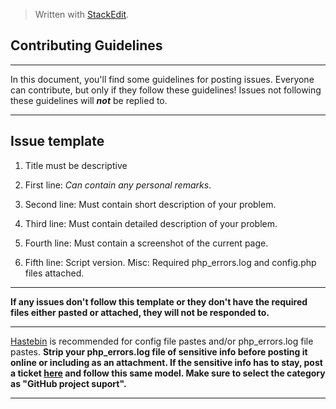 > Written with [StackEdit](https://stackedit.io/).


## Contributing Guidelines ##


----------
In this document, you'll find some guidelines for posting issues. Everyone can contribute, but only if they follow these guidelines!
Issues not following these guidelines will ***not*** be replied to.


----------
 
 ## Issue template ##
 1. Title must be descriptive
 
 2. First line: *Can contain any personal remarks*.
 3. Second line: Must contain short description of your problem.
 4. Third line: Must contain detailed description of your problem.
 5. Fourth line: Must contain a screenshot of the current page.
 6. Fifth line: Script version.
Misc: Required php_errors.log and config.php files attached.


----------
**If any issues don't follow this template or they don't have the required files either pasted or attached, they will not be responded to.**


----------
[Hastebin](http://hastebin.com "Hastebin") is recommended for config file pastes and/or php_errors.log file pastes.
**Strip your php_errors.log file of sensitive info before posting it online or including as an attachment. If the sensitive info has to stay, post a ticket [here](https://worldofdiamonds.us.to/support/index.php?a=add "Add ticket") and follow this same model. Make sure to select the category as "GitHub project suport".**

----------
